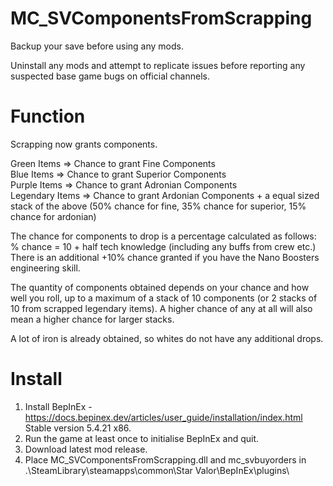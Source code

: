 # MC_SVComponentsFromScrapping
  
Backup your save before using any mods.  
  
Uninstall any mods and attempt to replicate issues before reporting any suspected base game bugs on official channels.  
  
Function  
========  
Scrapping now grants components.  
  
Green Items => Chance to grant Fine Components  
Blue Items => Chance to grant Superior Components  
Purple Items => Chance to grant Adronian Components  
Legendary Items => Chance to grant Ardonian Components + a equal sized stack of the above (50% chance for fine, 35% chance for superior, 15% chance for ardonian)  
  
The chance for components to drop is a percentage calculated as follows:  
% chance = 10 + half tech knowledge (including any buffs from crew etc.)  
There is an additional +10% chance granted if you have the Nano Boosters engineering skill.  
  
The quantity of components obtained depends on your chance and how well you roll, up to a maximum of a stack of 10 components (or 2 stacks of 10 from scrapped legendary items).  A higher chance of any at all will also mean a higher chance for larger stacks.  
  
A lot of iron is already obtained, so whites do not have any additional drops.  
  
Install  
=======  
1. Install BepInEx - https://docs.bepinex.dev/articles/user_guide/installation/index.html Stable version 5.4.21 x86.  
2. Run the game at least once to initialise BepInEx and quit.  
3. Download latest mod release.  
4. Place MC_SVComponentsFromScrapping.dll and mc_svbuyorders in .\SteamLibrary\steamapps\common\Star Valor\BepInEx\plugins\  
